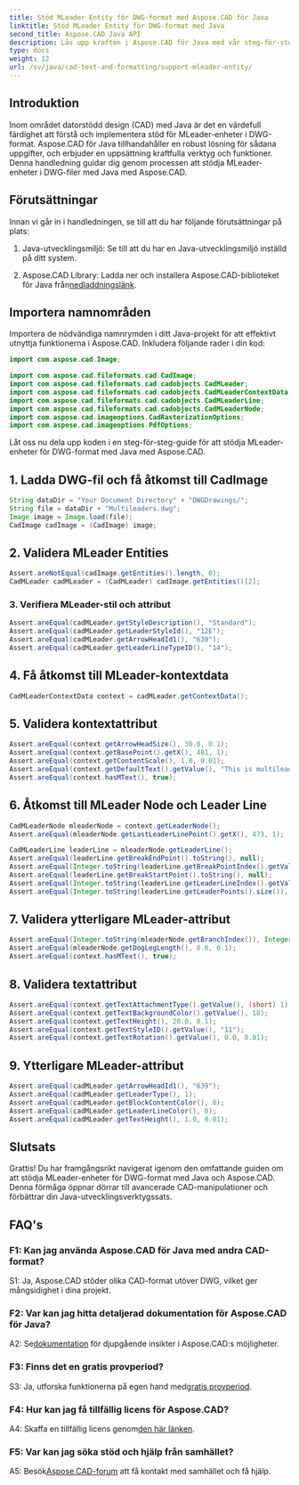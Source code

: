 ```yaml
---
title: Stöd MLeader Entity för DWG-format med Aspose.CAD för Java
linktitle: Stöd MLeader Entity för DWG-format med Java
second_title: Aspose.CAD Java API
description: Lås upp kraften i Aspose.CAD för Java med vår steg-för-steg handledning om att stödja MLeader-enheter i DWG-format.
type: docs
weight: 12
url: /sv/java/cad-text-and-formatting/support-mleader-entity/
---
```

## Introduktion

Inom området datorstödd design (CAD) med Java är det en värdefull färdighet att förstå och implementera stöd för MLeader-enheter i DWG-format. Aspose.CAD för Java tillhandahåller en robust lösning för sådana uppgifter, och erbjuder en uppsättning kraftfulla verktyg och funktioner. Denna handledning guidar dig genom processen att stödja MLeader-enheter i DWG-filer med Java med Aspose.CAD.

## Förutsättningar

Innan vi går in i handledningen, se till att du har följande förutsättningar på plats:

1. Java-utvecklingsmiljö: Se till att du har en Java-utvecklingsmiljö inställd på ditt system.

2.  Aspose.CAD Library: Ladda ner och installera Aspose.CAD-biblioteket för Java från[nedladdningslänk](https://releases.aspose.com/cad/java/).

## Importera namnområden

Importera de nödvändiga namnrymden i ditt Java-projekt för att effektivt utnyttja funktionerna i Aspose.CAD. Inkludera följande rader i din kod:

```java
import com.aspose.cad.Image;

import com.aspose.cad.fileformats.cad.CadImage;
import com.aspose.cad.fileformats.cad.cadobjects.CadMLeader;
import com.aspose.cad.fileformats.cad.cadobjects.CadMLeaderContextData;
import com.aspose.cad.fileformats.cad.cadobjects.CadMLeaderLine;
import com.aspose.cad.fileformats.cad.cadobjects.CadMLeaderNode;
import com.aspose.cad.imageoptions.CadRasterizationOptions;
import com.aspose.cad.imageoptions.PdfOptions;

```

Låt oss nu dela upp koden i en steg-för-steg-guide för att stödja MLeader-enheter för DWG-format med Java med Aspose.CAD.

## 1. Ladda DWG-fil och få åtkomst till CadImage

```java
String dataDir = "Your Document Directory" + "DWGDrawings/";
String file = dataDir + "Multileaders.dwg";
Image image = Image.load(file);
CadImage cadImage = (CadImage) image;
```

## 2. Validera MLeader Entities

```java
Assert.areNotEqual(cadImage.getEntities().length, 0);
CadMLeader cadMLeader = (CadMLeader) cadImage.getEntities()[2];
```

### 3. Verifiera MLeader-stil och attribut

```java
Assert.areEqual(cadMLeader.getStyleDescription(), "Standard");
Assert.areEqual(cadMLeader.getLeaderStyleId(), "12E");
Assert.areEqual(cadMLeader.getArrowHeadId1(), "639");
Assert.areEqual(cadMLeader.getLeaderLineTypeID(), "14");
```

## 4. Få åtkomst till MLeader-kontextdata

```java
CadMLeaderContextData context = cadMLeader.getContextData();
```

## 5. Validera kontextattribut

```java
Assert.areEqual(context.getArrowHeadSize(), 30.0, 0.1);
Assert.areEqual(context.getBasePoint().getX(), 481, 1);
Assert.areEqual(context.getContentScale(), 1.0, 0.01);
Assert.areEqual(context.getDefaultText().getValue(), "This is multileader with huge text\\P{\\H1.5x;6666666666666666666666666666\\P}bbbbbbbbbbbbbbbbbbbbbbbbbbbbbbbbbbb");
Assert.areEqual(context.hasMText(), true);
```

## 6. Åtkomst till MLeader Node och Leader Line

```java
CadMLeaderNode mleaderNode = context.getLeaderNode();
Assert.areEqual(mleaderNode.getLastLeaderLinePoint().getX(), 473, 1);

CadMLeaderLine leaderLine = mleaderNode.getLeaderLine();
Assert.areEqual(leaderLine.getBreakEndPoint().toString(), null);
Assert.areEqual(Integer.toString(leaderLine.getBreakPointIndex().getValue()), Integer.toString(0));
Assert.areEqual(leaderLine.getBreakStartPoint().toString(), null);
Assert.areEqual(Integer.toString(leaderLine.getLeaderLineIndex().getValue()), Integer.toString(0));
Assert.areEqual(Integer.toString(leaderLine.getLeaderPoints().size()), Integer.toString(4));
```

## 7. Validera ytterligare MLeader-attribut

```java
Assert.areEqual(Integer.toString(mleaderNode.getBranchIndex()), Integer.toString(0));
Assert.areEqual(mleaderNode.getDogLegLength(), 8.0, 0.1);
Assert.areEqual(context.hasMText(), true);
```

## 8. Validera textattribut

```java
Assert.areEqual(context.getTextAttachmentType().getValue(), (short) 1);
Assert.areEqual(context.getTextBackgroundColor().getValue(), 18);
Assert.areEqual(context.getTextHeight(), 20.0, 0.1);
Assert.areEqual(context.getTextStyleID().getValue(), "11");
Assert.areEqual(context.getTextRotation().getValue(), 0.0, 0.01);
```

## 9. Ytterligare MLeader-attribut

```java
Assert.areEqual(cadMLeader.getArrowHeadId1(), "639");
Assert.areEqual(cadMLeader.getLeaderType(), 1);
Assert.areEqual(cadMLeader.getBlockContentColor(), 0);
Assert.areEqual(cadMLeader.getLeaderLineColor(), 0);
Assert.areEqual(cadMLeader.getTextHeight(), 1.0, 0.01);
```

## Slutsats

Grattis! Du har framgångsrikt navigerat igenom den omfattande guiden om att stödja MLeader-enheter för DWG-format med Java och Aspose.CAD. Denna förmåga öppnar dörrar till avancerade CAD-manipulationer och förbättrar din Java-utvecklingsverktygssats.

## FAQ's

### F1: Kan jag använda Aspose.CAD för Java med andra CAD-format?

S1: Ja, Aspose.CAD stöder olika CAD-format utöver DWG, vilket ger mångsidighet i dina projekt.

### F2: Var kan jag hitta detaljerad dokumentation för Aspose.CAD för Java?

 A2: Se[dokumentation](https://reference.aspose.com/cad/java/) för djupgående insikter i Aspose.CAD:s möjligheter.

### F3: Finns det en gratis provperiod?

 S3: Ja, utforska funktionerna på egen hand med[gratis provperiod](https://releases.aspose.com/).

### F4: Hur kan jag få tillfällig licens för Aspose.CAD?

A4: Skaffa en tillfällig licens genom[den här länken](https://purchase.aspose.com/temporary-license/).

### F5: Var kan jag söka stöd och hjälp från samhället?

A5: Besök[Aspose.CAD-forum](https://forum.aspose.com/c/cad/19) att få kontakt med samhället och få hjälp.
